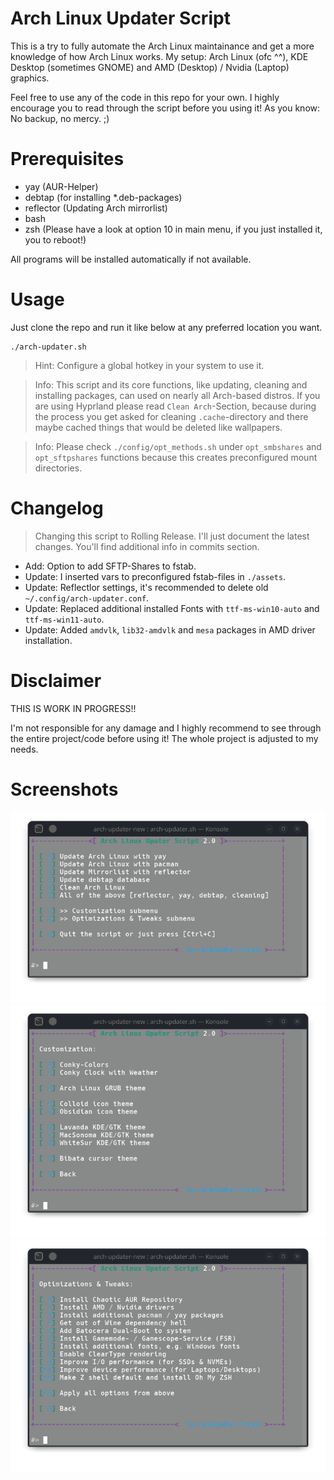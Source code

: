 # Arch Linux Updater Script

This is a try to fully automate the Arch Linux maintainance and get a more knowledge of how Arch Linux works.
My setup:  Arch Linux (ofc ^^), KDE Desktop (sometimes GNOME) and AMD (Desktop) / Nvidia (Laptop) graphics.

Feel free to use any of the code in this repo for your own.
I highly encourage you to read through the script before you using it!
As you know: No backup, no mercy. ;)

# Prerequisites
* yay       (AUR-Helper)
* debtap    (for installing *.deb-packages)
* reflector (Updating Arch mirrorlist)
* bash
* zsh       (Please have a look at option 10 in main menu, if you just installed it, you to reboot!)

All programs will be installed automatically if not available.

# Usage
Just clone the repo and run it like below at any preferred location you want.
```
./arch-updater.sh
```

> Hint: Configure a global hotkey in your system to use it.

> Info: This script and its core functions, like updating, cleaning and installing packages, can used on nearly all Arch-based distros. If you are using Hyprland please read `Clean Arch`-Section, because during the process you get asked for cleaning `.cache`-directory and there maybe cached things that would be deleted like wallpapers. 

> Info: Please check `./config/opt_methods.sh` under `opt_smbshares` and `opt_sftpshares` functions because this creates preconfigured mount directories.

# Changelog
> Changing this script to Rolling Release. I'll just document the latest changes. You'll find additional info in commits section.

* Add:    Option to add SFTP-Shares to fstab.
* Update: I inserted vars to preconfigured fstab-files in `./assets`.
* Update: Reflectlor settings, it's recommended to delete old `~/.config/arch-updater.conf`.
* Update: Replaced additional installed Fonts with `ttf-ms-win10-auto` and `ttf-ms-win11-auto`.
* Update: Added `amdvlk`, `lib32-amdvlk` and `mesa` packages in AMD driver installation.

# Disclaimer
THIS IS WORK IN PROGRESS!!

I'm not responsible for any damage and I highly recommend to see through the entire project/code before using it!
The whole project is adjusted to my needs.

# Screenshots
![Arch Linux Updater - Main Menu](https://github.com/anonymouz-trash/arch-updater/blob/main/screenshots/arch-updater_mainmenu.png?raw=true)
![Arch Linux Updater - Main Menu](https://github.com/anonymouz-trash/arch-updater/blob/main/screenshots/arch-updater_customization.png?raw=true)
![Arch Linux Updater - Main Menu](https://github.com/anonymouz-trash/arch-updater/blob/main/screenshots/arch-updater_optimizations.png?raw=true)
